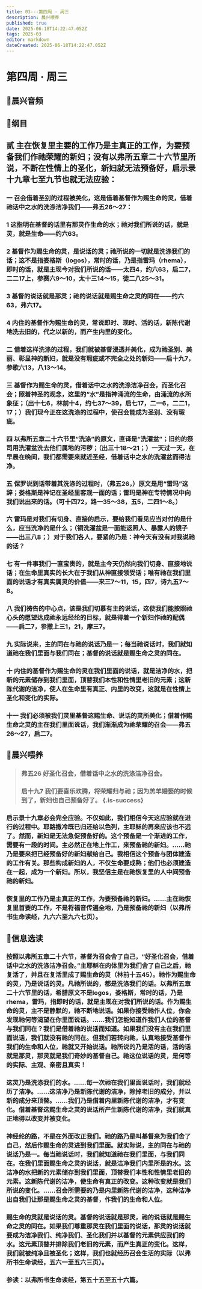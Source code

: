 ```yaml
---
title: 03---第四周 · 周三
description: 晨兴喂养
published: true
date: 2025-06-18T14:22:47.052Z
tags: 2025-03
editor: markdown
dateCreated: 2025-06-18T14:22:47.052Z
---
```


# 第四周 · 周三
## 🎵晨兴音频

## 📖纲目

## 贰    主在恢复里主要的工作乃是主真正的工作，为要预备我们作祂荣耀的新妇；没有以弗所五章二十六节里所说，不断在性情上的圣化，新妇就无法预备好，启示录十九章七至九节也就无法应验：

### 一    召会借着圣别的过程被美化，这是借着基督作为赐生命的灵，借着祂话中之水的洗涤洁净我们——弗五26～27：

### 1    这指明在基督的话里有那灵作生命的水；祂对我们所说的话，就是灵，就是生命——约六63。

### 2    基督作为赐生命的灵，是说话的灵；祂所说的一切就是洗涤我们的话；这不是指娄格斯（logos），常时的话，乃是指雷玛（rhema），即时的话，就是主现今对我们所说的话——太四4，约六63，启二7，二二17上，参赛六9～10，太十三14～15，徒二八25～31。

### 3    基督的说话就是那灵；祂的说话就是赐生命之灵的同在——约六63，弗六17。

### 4    内住的基督作为赐生命的灵，常说即时、现时、活的话，新陈代谢地洗去旧的，代之以新的，而产生内里的变化。

### 二    借着这样洗涤的过程，我们就被基督浸透并美化，成为祂圣别、美丽、彰显神的新妇，就是没有瑕疵或不完全之处的新妇——启十九7，参歌六13，八13～14。

### 三    基督作为赐生命的灵，借着话中之水的洗涤洁净召会，而圣化召会；照着神圣的观念，这里的“水”是指神涌流的生命，由涌流的水所象征；（出十七6，林前十4，约七37～39，启七17，二一6，二二1，17；）我们现今正在这洗涤的过程中，使召会能成为圣别、没有瑕疵。

### 四    以弗所五章二十六节里“洗涤”的原文，直译是“洗濯盆”；旧约的祭司用洗濯盆洗去他们属地的污秽；（出三十18～21；）一天过一天，在早晨在晚间，我们都需要来就近圣经，借着话中之水的洗濯盆而得洁净。

### 五    保罗说到话带着其洗涤的过程时，（弗五26，）原文是用“雷玛”这辞；娄格斯是神记在圣经里客观一面的话；雷玛是神在专特情况中向我们说出来的话。（可十四72，路一35～38，五5，二四1～8。）

### 六    雷玛是对我们有切身、直接的启示，要给我们看见应当对付的是什么，应当洗净的是什么；（铜洗濯盆是一面能返照人、暴露人的镜子——出三八8；）对于我们各人，要紧的乃是：神今天有没有对我说祂的话？

### 七    有一件事我们一直宝贵的，就是主今天仍然向我们切身、直接地说话；在生命里真实的长大在于我们从神直接领受话；唯有祂在我们里面的说话才有真实属灵的价值——来三7～11，15，四7，诗九五7～8。

### 八    我们祷告的中心点，该是我们切慕有主的说话，这使我们能按照祂心头的愿望达成祂永远经纶的目标，就是得着一个新妇作祂的配偶——启二7，参撒上三1，21，摩三7。

### 九    实际说来，主的同在与祂的说话乃是一；每当祂说话时，我们就知道祂在我们里面与我们同在；基督的说话就是赐生命之灵的同在。

### 十    内住的基督作为赐生命的灵在我们里面的说话，就是洁净的水，把新的元素储存到我们里面，顶替我们本性和性情里老旧的元素；这新陈代谢的洁净，使人在生命里有真正、内里的改变，这就是在性情上圣化和变化的实际。

### 十一    我们必须被我们灵里基督这赐生命、说话的灵所美化；借着作赐生命之灵的主在我们里面说话，我们渐渐成为祂荣耀的召会——弗五26～27，启二7。

## 📖晨兴喂养

>### **弗五26**    **好圣化召会，借着话中之水的洗涤洁净召会。**
>
>### **启十九7**    **我们要喜乐欢腾，将荣耀归与祂；因为羔羊婚娶的时候到了，新妇也自己预备好了。** {.is-success}

### 启示录十九章必会完全应验。不仅如此，我们相信今天这应验就在进行的过程中。耶路撒冷既已归还给以色列，主耶稣的再来应该也不远了。然而，新妇是无法急促预备好的。这个预备是一个渐进的工作，需要有一段的时间。主必然正在地上作工，来预备祂的新妇。……祂乃是要来把已经预备好的新妇献给自己。我相信这个预备与团体建造的工作有关。那些构成新妇的人，不仅生命要成熟；他们也必须建造在一起，成为一个新妇。所以，我坚信主是在祂恢复里的人中间预备祂的新妇。

### 恢复里的工作乃是主真正的工作，为要预备祂的新妇。……主在祂恢复里首要的工作，不是将福音传遍全地，乃是预备祂的新妇（以弗所书生命读经，九六六至九六七页）。

## 📖信息选读

### 按照以弗所五章二十六节，基督为召会舍了自己，“好圣化召会，借着话中之水的洗涤洁净召会。”主耶稣在肉体里为我们舍了自己之后，祂复活了，并且在复活里成了赐生命的灵（林前十五45）。祂作为赐生命的灵，乃是说话的灵。凡祂所说的，都是洗涤我们的话。以弗所五章二十六节里的话，希腊原文不是logos，娄格斯，常时的话，乃是rhema，雷玛，指即时的话，就是主现在对我们所说的话。作为赐生命的灵，主不是静默的，祂不断地说话。如果你接受祂作人位，你会发现祂何等渴望在你里面说话。……我们怎能知道作我们人位的基督与我们同在？我们是借着祂的说话而知道。如果我们没有主在我们里面说话，我们就没有祂的同在。但我们若转向祂，认真地接受基督作我们的生命和人位，祂就又开始说话。祂所说的乃是活的话，活的话就是那灵，那灵就是我们奇妙的基督自己。祂这位说话的灵，是何等的实际、主观、亲密且真实！

### 这灵乃是洗涤我们的水。……每一次祂在我们里面说话时，我们就经历了洁净。……这洁净乃是新陈代谢的洁净，除掉老旧的成分，并以新的成分来顶替。……我们乃是借着内里新陈代谢的洁净，才有变化。借着基督这赐生命之灵的说话所产生新陈代谢的洁净，我们就真正地得以改变并被变化。

### 神经纶的路，不是在外面改正我们。祂的路乃是叫基督来为我们舍了自己，然后作赐生命的灵进到我们里面。就实际说，主的同在与祂的说话乃是一。每当祂说话时，我们就知道祂在我们里面，与我们同在。在我们里面赐生命之灵的说话，就是洁净我们内里所是的水。这洁净的水把新的元素储存到我们里面，顶替我们本性和性情里老旧的元素。这新陈代谢的洁净，使生命有真正的改变。这种改变就是我们所说的变化。……召会所需要的乃是内里新陈代谢的洁净，这种洁净出自我们让那是赐生命之灵的基督，作我们的生命和人位。

### 赐生命的灵就是说话的灵。基督的说话就是那灵，祂的说话就是赐生命之灵的同在。如果我们尊重那灵在我们里面的说话，那灵的说话就要成为洁净我们、纯净我们、圣化我们并以基督的元素供应我们的水。这元素顶替并排除我们老旧的元素，而产生真正的变化。这样，我们就被纯净且被圣化；这样，我们也就经历召会生活的实际（以弗所书生命读经，五六一至五六三页）。

### 参读：以弗所书生命读经，第五十五至五十六篇。
<!-- Google tag (gtag.js) -->
<script async src="https://www.googletagmanager.com/gtag/js?id=G-1P8709Z16T"></script>
<script>
  window.dataLayer = window.dataLayer || [];
  function gtag(){dataLayer.push(arguments);}
  gtag('js', new Date());

  gtag('config', 'G-1P8709Z16T');
</script>